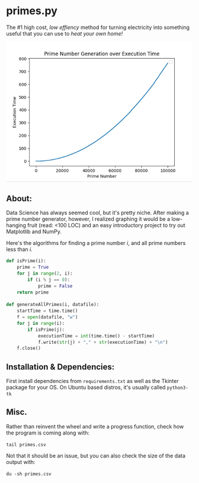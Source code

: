 # primes.py
The #1 high cost, _low effiency_ method for turning electricity into something useful that you can use to _heat your own home!_

![Graph](graph.png)

## About:
Data Science has always seemed cool, but it's pretty niche. After making a prime number generator, however, I realized graphing it would be a low-hanging fruit (read: <100 LOC) and an easy introductory project to try out Matplotlib and NumPy. 

Here's the algorithms for finding a prime number _i_, and all prime numbers less than _i_.
```python
def isPrime(i):
    prime = True
    for j in range(2, i):
        if (i % j == 0):
            prime = False
    return prime

def generateAllPrimes(i, datafile):
    startTime = time.time()
    f = open(datafile, "w")
    for j in range(i):
        if isPrime(j):
            executionTime = int(time.time() - startTime)
            f.write(str(j) + "," + str(executionTime) + "\n")
    f.close()

```

## Installation & Dependencies:
First install dependencies from ```requirements.txt``` as well as the Tkinter package for your OS. On Ubuntu based distros, it's usually called ```python3-tk```


## Misc. 

Rather than reinvent the wheel and write a progress function, check how the program is coming along with:

``` tail primes.csv ```

Not that it should be an issue, but you can also check the size of the data output with:

``` du -sh primes.csv ```


<!-- cse please hire :) --> 
